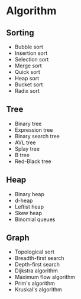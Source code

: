 # Algorithm
## Sorting
- Bubble sort
- Insertion sort
- Selection sort
- Merge sort
- Quick sort
- Heap sort
- Bucket sort
- Radix sort
## Tree
- Binary tree
- Expression tree
- Binary search tree
- AVL tree
- Splay tree
- B tree
- Red-Black tree
## Heap
- Binary heap
- d-heap
- Leftist heap
- Skew heap
- Binomial queues
## Graph
- Topological sort
- Breadth-first search
- Depth-first search
- Dijkstra algorithm
- Maximum flow algorithm
- Prim's algorithm 
- Kruskal's algorithm

